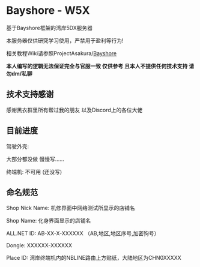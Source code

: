 # Bayshore - W5X

基于Bayshore框架的湾岸5DX服务器

本服务器仅供研究学习使用，严禁用于盈利等行为!

相关教程Wiki请参照ProjectAsakura/[Bayshore](https://github.com/ProjectAsakura/)

**本人编写的逻辑无法保证完全与官服一致 仅供参考 且本人不提供任何技术支持 请勿dm/私聊**

## 技术支持感谢

感谢黑衣群里所有帮过我的朋友 以及Discord上的各位大佬

## 目前进度

驾驶外壳:

大部分都没做 慢慢写......


终端机: 不可用 (还没写)

## 命名规范

Shop Nick Name: 机修界面中网络测试所显示的店铺名

Shop Name: 化身界面显示的店铺名

ALL.NET ID: AB-XX-X-XXXXXX （AB,地区,地区序号,加密狗号）

Dongle: XXXXXX-XXXXXX

Place ID: 湾岸终端机内的NBLINE路由上方贴纸，大陆地区为CHN0XXXXX
